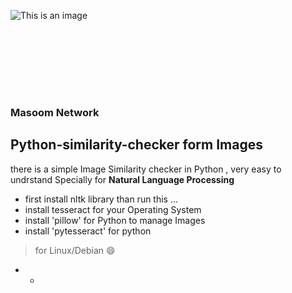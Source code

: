 ![This is an image](<img sr="https://lh3.googleusercontent.com/p/AF1QipOI7WW5FtaeY9fEjt0Nn7CIKbF57BSv5qmds_Rk=w1080-h608-p-no-v0" height="100" >)

<img sr="https://lh3.googleusercontent.com/p/AF1QipOI7WW5FtaeY9fEjt0Nn7CIKbF57BSv5qmds_Rk=w1080-h608-p-no-v0" height="100" >

### Masoom Network

## Python-similarity-checker form Images
there is a simple Image Similarity checker in Python , very easy to undrstand 
Specially for **Natural Language Processing**  

- first install nltk library than run this ...
- install tesseract for your Operating System
- install 'pillow' for Python to manage Images
- install 'pytesseract' for python 

> for Linux/Debian 😄
- -
```pip3 install pytesseract pillow
```
